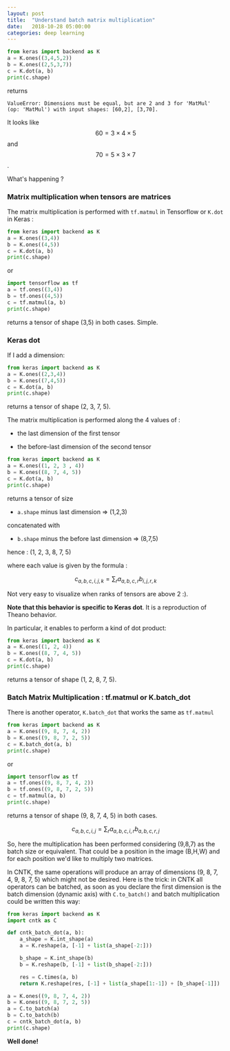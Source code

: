 ```yaml
---
layout: post
title:  "Understand batch matrix multiplication"
date:   2018-10-28 05:00:00
categories: deep learning
---
```


```python
from keras import backend as K
a = K.ones((3,4,5,2))
b = K.ones((2,5,3,7))
c = K.dot(a, b)
print(c.shape)
```

returns

```
ValueError: Dimensions must be equal, but are 2 and 3 for 'MatMul' (op: 'MatMul') with input shapes: [60,2], [3,70].
```

It looks like $$ 60 = 3 \times 4 \times 5 $$ and $$ 70 = 5 \times 3 \times 7 $$.

What's happening ?


### Matrix multiplication when tensors are matrices

The matrix multiplication is performed with `tf.matmul` in Tensorflow or `K.dot` in Keras :

```python
from keras import backend as K
a = K.ones((3,4))
b = K.ones((4,5))
c = K.dot(a, b)
print(c.shape)
```

or

```python
import tensorflow as tf
a = tf.ones((3,4))
b = tf.ones((4,5))
c = tf.matmul(a, b)
print(c.shape)
```

returns a tensor of shape (3,5) in both cases. Simple.


### Keras dot

If I add a dimension:

```python
from keras import backend as K
a = K.ones((2,3,4))
b = K.ones((7,4,5))
c = K.dot(a, b)
print(c.shape)
```

returns a tensor of shape (2, 3, 7, 5).

The matrix multiplication is performed along the 4 values of :

- the last dimension of the first tensor

- the before-last dimension of the second tensor

```python
from keras import backend as K
a = K.ones((1, 2, 3 , 4))
b = K.ones((8, 7, 4, 5))
c = K.dot(a, b)
print(c.shape)
```

returns a tensor of size

- `a.shape` minus last dimension => (1,2,3)

concatenated with

- `b.shape` minus the before last dimension => (8,7,5)

hence : (1, 2, 3, 8, 7, 5)

where each value is given by the formula :

$$ c_{a,b,c,i,j,k} = \sum_r a_{a,b,c,r} b_{i,j, r, k} $$

Not very easy to visualize when ranks of tensors are above 2 :).

**Note that this behavior is specific to Keras dot**. It is a reproduction of Theano behavior.

In particular, it enables to perform a kind of dot product:

```python
from keras import backend as K
a = K.ones((1, 2, 4))
b = K.ones((8, 7, 4, 5))
c = K.dot(a, b)
print(c.shape)
```

returns a tensor of shape (1, 2, 8, 7, 5).


### Batch Matrix Multiplication : tf.matmul or K.batch_dot

There is another operator, `K.batch_dot` that works the same as `tf.matmul`

```python
from keras import backend as K
a = K.ones((9, 8, 7, 4, 2))
b = K.ones((9, 8, 7, 2, 5))
c = K.batch_dot(a, b)
print(c.shape)
```

or

```python
import tensorflow as tf
a = tf.ones((9, 8, 7, 4, 2))
b = tf.ones((9, 8, 7, 2, 5))
c = tf.matmul(a, b)
print(c.shape)
```

returns a tensor of shape (9, 8, 7, 4, 5) in both cases.


$$ c_{a,b,c,i,j} = \sum_r a_{a,b,c,i,r} b_{a,b,c, r, j} $$

So, here the multiplication has been performed considering (9,8,7) as the batch size or equivalent. That could be a position in the image (B,H,W) and for each position we'd like to multiply two matrices.

In CNTK, the same operations will produce an array of dimensions (9, 8, 7, 4, 9, 8, 7, 5) which might not be desired. Here is the trick: in CNTK all operators can be batched, as soon as you declare the first dimension is the batch dimension (dynamic axis) with `C.to_batch()` and batch multiplication could be written this way:

```python
from keras import backend as K
import cntk as C

def cntk_batch_dot(a, b):
    a_shape = K.int_shape(a)
    a = K.reshape(a, [-1] + list(a_shape[-2:]))

    b_shape = K.int_shape(b)
    b = K.reshape(b, [-1] + list(b_shape[-2:]))

    res = C.times(a, b)
    return K.reshape(res, [-1] + list(a_shape[1:-1]) + [b_shape[-1]])

a = K.ones((9, 8, 7, 4, 2))
b = K.ones((9, 8, 7, 2, 5))
a = C.to_batch(a)
b = C.to_batch(b)
c = cntk_batch_dot(a, b)
print(c.shape)
```

**Well done!**

